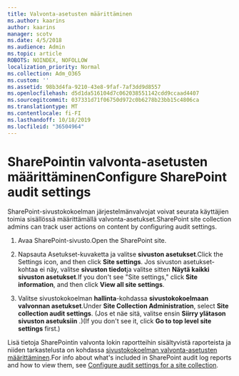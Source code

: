 ```yaml
---
title: Valvonta-asetusten määrittäminen
ms.author: kaarins
author: kaarins
manager: scotv
ms.date: 4/5/2018
ms.audience: Admin
ms.topic: article
ROBOTS: NOINDEX, NOFOLLOW
localization_priority: Normal
ms.collection: Adm_O365
ms.custom: ''
ms.assetid: 98b3d4fa-9210-43e8-9faf-7af3dd9d8557
ms.openlocfilehash: d5d1da516104d7c062038551142cdd9ccaad4407
ms.sourcegitcommit: 037331d71f06750d972c0b6278b23bb15c4806ca
ms.translationtype: MT
ms.contentlocale: fi-FI
ms.lasthandoff: 10/18/2019
ms.locfileid: "36504964"
---
```

# <a name="configure-sharepoint-audit-settings"></a><span data-ttu-id="9bfcb-102">SharePointin valvonta-asetusten määrittäminen</span><span class="sxs-lookup"><span data-stu-id="9bfcb-102">Configure SharePoint audit settings</span></span>

<span data-ttu-id="9bfcb-103">SharePoint-sivustokokoelman järjestelmänvalvojat voivat seurata käyttäjien toimia sisällössä määrittämällä valvonta-asetukset.</span><span class="sxs-lookup"><span data-stu-id="9bfcb-103">SharePoint site collection admins can track user actions on content by configuring audit settings.</span></span>
  
1. <span data-ttu-id="9bfcb-104">Avaa SharePoint-sivusto.</span><span class="sxs-lookup"><span data-stu-id="9bfcb-104">Open the SharePoint site.</span></span>
    
2. <span data-ttu-id="9bfcb-105">Napsauta Asetukset-kuvaketta ja valitse **sivuston asetukset**.</span><span class="sxs-lookup"><span data-stu-id="9bfcb-105">Click the Settings icon, and then click **Site settings**.</span></span> <span data-ttu-id="9bfcb-106">Jos sivuston asetukset-kohtaa ei näy, valitse **sivuston tiedot**ja valitse sitten **Näytä kaikki sivuston asetukset**.</span><span class="sxs-lookup"><span data-stu-id="9bfcb-106">If you don't see "Site settings," click **Site information**, and then click **View all site settings**.</span></span>
    
3. <span data-ttu-id="9bfcb-107">Valitse sivustokokoelman **hallinta**-kohdassa **sivustokokoelmaan valvonnan asetukset**.</span><span class="sxs-lookup"><span data-stu-id="9bfcb-107">Under **Site Collection Administration**, select **Site collection audit settings**.</span></span> <span data-ttu-id="9bfcb-108">(Jos et näe sitä, valitse ensin **Siirry ylätason sivuston asetuksiin** .)</span><span class="sxs-lookup"><span data-stu-id="9bfcb-108">(If you don't see it, click **Go to top level site settings** first.)</span></span> 
    
<span data-ttu-id="9bfcb-109">Lisä tietoja SharePointin valvonta lokin raportteihin sisältyvistä raporteista ja niiden tarkastelusta on kohdassa [sivustokokoelman valvonta-asetusten määrittäminen](https://go.microsoft.com/fwlink/?linkid=404050).</span><span class="sxs-lookup"><span data-stu-id="9bfcb-109">For info about what's included in SharePoint audit log reports and how to view them, see [Configure audit settings for a site collection](https://go.microsoft.com/fwlink/?linkid=404050).</span></span>
  

